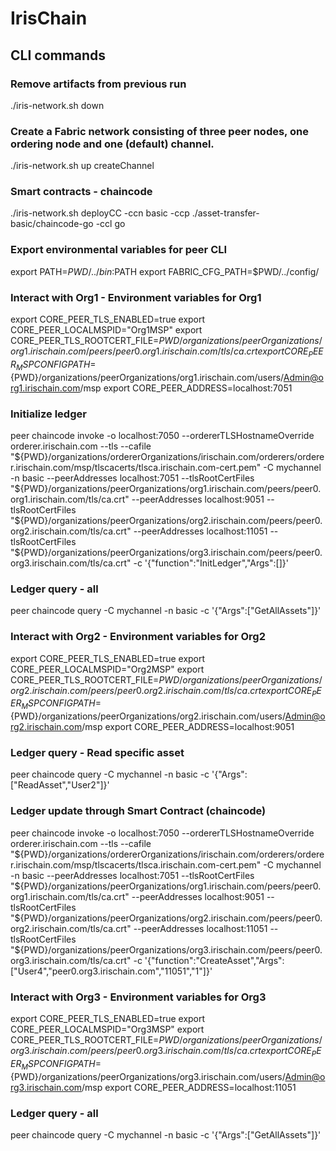 # IrisChain
## CLI commands
### Remove artifacts from previous run
./iris-network.sh down

### Create a Fabric network consisting of three peer nodes, one ordering node and one (default) channel.
./iris-network.sh up createChannel

### Smart contracts - chaincode
./iris-network.sh deployCC -ccn basic -ccp ./asset-transfer-basic/chaincode-go -ccl go

### Export environmental variables for peer CLI
export PATH=${PWD}/../bin:$PATH
export FABRIC_CFG_PATH=$PWD/../config/

### Interact with Org1 - Environment variables for Org1
export CORE_PEER_TLS_ENABLED=true
export CORE_PEER_LOCALMSPID="Org1MSP"
export CORE_PEER_TLS_ROOTCERT_FILE=${PWD}/organizations/peerOrganizations/org1.irischain.com/peers/peer0.org1.irischain.com/tls/ca.crt
export CORE_PEER_MSPCONFIGPATH=${PWD}/organizations/peerOrganizations/org1.irischain.com/users/Admin@org1.irischain.com/msp
export CORE_PEER_ADDRESS=localhost:7051

### Initialize ledger
peer chaincode invoke -o localhost:7050 --ordererTLSHostnameOverride orderer.irischain.com --tls --cafile "${PWD}/organizations/ordererOrganizations/irischain.com/orderers/orderer.irischain.com/msp/tlscacerts/tlsca.irischain.com-cert.pem" -C mychannel -n basic --peerAddresses localhost:7051 --tlsRootCertFiles "${PWD}/organizations/peerOrganizations/org1.irischain.com/peers/peer0.org1.irischain.com/tls/ca.crt" --peerAddresses localhost:9051 --tlsRootCertFiles "${PWD}/organizations/peerOrganizations/org2.irischain.com/peers/peer0.org2.irischain.com/tls/ca.crt" --peerAddresses localhost:11051 --tlsRootCertFiles "${PWD}/organizations/peerOrganizations/org3.irischain.com/peers/peer0.org3.irischain.com/tls/ca.crt" -c '{"function":"InitLedger","Args":[]}'

### Ledger query - all
peer chaincode query -C mychannel -n basic -c '{"Args":["GetAllAssets"]}'

### Interact with Org2 - Environment variables for Org2
export CORE_PEER_TLS_ENABLED=true
export CORE_PEER_LOCALMSPID="Org2MSP"
export CORE_PEER_TLS_ROOTCERT_FILE=${PWD}/organizations/peerOrganizations/org2.irischain.com/peers/peer0.org2.irischain.com/tls/ca.crt
export CORE_PEER_MSPCONFIGPATH=${PWD}/organizations/peerOrganizations/org2.irischain.com/users/Admin@org2.irischain.com/msp
export CORE_PEER_ADDRESS=localhost:9051

### Ledger query - Read specific asset
peer chaincode query -C mychannel -n basic -c '{"Args":["ReadAsset","User2"]}'

### Ledger update through Smart Contract (chaincode)
peer chaincode invoke -o localhost:7050 --ordererTLSHostnameOverride orderer.irischain.com --tls --cafile "${PWD}/organizations/ordererOrganizations/irischain.com/orderers/orderer.irischain.com/msp/tlscacerts/tlsca.irischain.com-cert.pem" -C mychannel -n basic --peerAddresses localhost:7051 --tlsRootCertFiles "${PWD}/organizations/peerOrganizations/org1.irischain.com/peers/peer0.org1.irischain.com/tls/ca.crt" --peerAddresses localhost:9051 --tlsRootCertFiles "${PWD}/organizations/peerOrganizations/org2.irischain.com/peers/peer0.org2.irischain.com/tls/ca.crt" --peerAddresses localhost:11051 --tlsRootCertFiles "${PWD}/organizations/peerOrganizations/org3.irischain.com/peers/peer0.org3.irischain.com/tls/ca.crt" -c '{"function":"CreateAsset","Args":["User4","peer0.org3.irischain.com","11051","1"]}'

### Interact with Org3 - Environment variables for Org3
export CORE_PEER_TLS_ENABLED=true
export CORE_PEER_LOCALMSPID="Org3MSP"
export CORE_PEER_TLS_ROOTCERT_FILE=${PWD}/organizations/peerOrganizations/org3.irischain.com/peers/peer0.org3.irischain.com/tls/ca.crt
export CORE_PEER_MSPCONFIGPATH=${PWD}/organizations/peerOrganizations/org3.irischain.com/users/Admin@org3.irischain.com/msp
export CORE_PEER_ADDRESS=localhost:11051

### Ledger query - all
peer chaincode query -C mychannel -n basic -c '{"Args":["GetAllAssets"]}'
